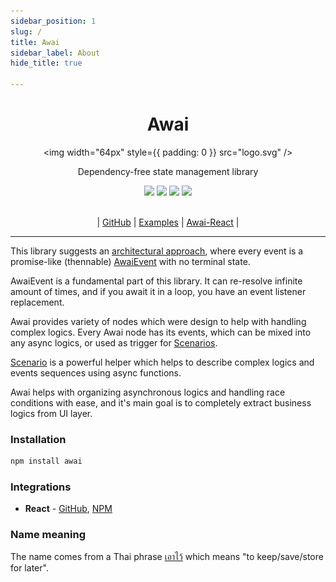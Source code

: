 ```yaml
---
sidebar_position: 1
slug: /
title: Awai
sidebar_label: About
hide_title: true

---
```


<div align="center">
  <h1 align="center">Awai</h1>

  <img width="64px" style={{ padding: 0 }} src="logo.svg" />

  <p style={{ marginTop: '20px' }}>Dependency-free state management library</p>

  <div>
    <img src="https://github.com/yuriyyakym/awai/actions/workflows/tests.yml/badge.svg" />
    <img src="https://img.shields.io/endpoint?url=https://gist.githubusercontent.com/yuriyyakym/ba8810278ef57a8ae9243e3edf9f43b8/raw/coverage-master.json" />
    <img src="https://img.shields.io/badge/Stability-experimental-blue.svg" />
    <img src="https://img.shields.io/badge/License-MIT-blue.svg" />
  </div>

  <br />
  
  <p>| <a href="https://github.com/yuriyyakym/awai">GitHub</a> | <a href="/examples">Examples</a> | <a href="https://github.com/yuriyyakym/awai-react">Awai-React</a> |</p>
</div>

---

This library suggests an [architectural approach](/architecture), where every event is a promise-like (thennable) [AwaiEvent](/awai-event) with no terminal state.

AwaiEvent is a fundamental part of this library. It can re-resolve infinite amount of times, and if you await it in a loop, you have an event listener replacement.

Awai provides variety of nodes which were design to help with handling complex logics.
Every Awai node has its events, which can be mixed into any async logics, or used as trigger for [Scenarios](/scenario).

[Scenario](/scenario) is a powerful helper which helps to describe complex logics and events sequences using async functions.

Awai helps with organizing asynchronous logics and handling race conditions with ease, and it's main goal is to completely extract business logics from UI layer.

### Installation

```bash title="Installation"
npm install awai
```

### Integrations

- **React** - [GitHub](https://github.com/yuriyyakym/awai-react), [NPM](https://www.npmjs.com/package/awai-react)

### Name meaning

The name comes from a Thai phrase [เอาไว้](https://www.thai2english.com/dictionary/1457374.html) which means "to keep/save/store for later".
